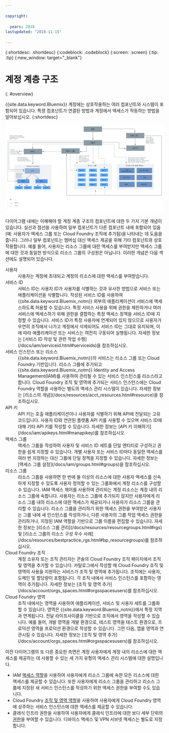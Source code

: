 ```yaml
---

copyright:

  years: 2018
lastupdated: "2018-11-15"

---
```


{:shortdesc: .shortdesc}
{:codeblock: .codeblock}
{:screen: .screen}
{:tip: .tip}
{:new_window: target="_blank"}


# 계정 계층 구조
{: #overview}

{{site.data.keyword.Bluemix}} 계정에는 상호작용하는 여러 컴포넌트와 시스템이 포함되어 있습니다. 특정 컴포넌트가 연결된 방법과 계정에서 액세스가 작동하는 방법을 알아보십시오.
{:shortdesc}

<a href="https://console.bluemix.net/docs/api/content/account/images/account_diagram.svg">
  <img src="images/account_diagram.svg" alt="계정 다이어그램">
</a>

다이어그램 내에는 이해해야 할 계정 계층 구조의 컴포넌트에 대한 두 가지 기본 개념이 있습니다. 실선과 점선을 사용하여 일부 컴포넌트가 다른 컴포넌트 내에 포함되어 있음(예: 사용자가 액세스 그룹 또는 Cloud Foundry 조직에 추가됨)을 나타내는 데 도움을 줍니다. 그러나 일부 컴포넌트는 멤버십 대신 액세스 제공을 위해 기타 컴포넌트와 상호작용합니다. 예를 들어, 사용자는 리소스 그룹에 대한 액세스를 부여받지만 액세스 그룹에 대한 것과 동일한 방식으로 리소스 그룹의 구성원은 아닙니다. 이러한 개념은 다음 섹션에도 설명되어 있습니다.

<dl>
<dt>사용자</dt>
<dd>사용자는 계정에 초대되고 계정의 리소스에 대한 액세스를 부여받습니다.</dd>
<dt>서비스 ID</dt>
<dd>서비스 ID는 사용자 ID가 사용자를 식별하는 것과 유사한 방법으로 서비스 또는 애플리케이션을 식별합니다. 작성된 서비스 ID를 사용하여 {{site.data.keyword.Bluemix_notm}} 외부의 애플리케이션이 서비스에 액세스하도록 허용할 수 있습니다. 특정 서비스 사용을 위해 권한을 제한하거나 여러 서비스에 액세스하기 위해 권한을 결합하는 특정 액세스 정책을 서비스 ID에 지정할 수 있습니다. 서비스 ID가 특정 사용자에 연계되어 있지 않으므로 사용자가 우연히 조직에서 나가고 계정에서 삭제되어도 서비스 ID는 그대로 유지되며, 이에 따라 애플리케이션 또는 서비스는 여전히 구동되어 실행됩니다. 자세한 정보는 [서비스 ID 작성 및 관련 작업 수행](/docs/iam/serviceid.html#serviceids)을 참조하십시오. </dd>
<dt>서비스 인스턴스 또는 리소스</dt>
<dd>{{site.data.keyword.Bluemix_notm}}의 서비스는 리소스 그룹 또는 Cloud Foundry 기반입니다. 리소스 그룹에 추가되고 {{site.data.keyword.Bluemix_notm}} Identity and Access Management(IAM)를 사용하여 관리될 수 있는 서비스 인스턴스를 리소스라고 합니다. Cloud Foundry 조직 및 영역에 추가되는 서비스 인스턴스에는 Cloud Foundry 역할을 사용하는 별도의 액세스 관리 시스템이 있습니다. 자세한 정보는 [리소스의 개념](/docs/resources/acct_resources.html#resource)을 참조하십시오.</dd>
<dt>API 키</dt>
<dd>API 키는 호출 애플리케이션이나 사용자를 식별하기 위해 API에 전달되는 고유 코드입니다. 사용자 ID와 연관된 플랫폼 API 키를 사용할 수 있으며 서비스 ID에 대해 기타 API 키를 작성할 수 있습니다. 자세한 정보는 [API 키 이해하기](/docs/iam/apikeys.html#manapikey)를 참조하십시오.</dd>
<dt>액세스 그룹</dt>
<dd>액세스 그룹을 작성하여 사용자 및 서비스 ID 세트를 단일 엔티티로 구성하고 권한을 쉽게 지정할 수 있습니다. 개별 사용자 또는 서비스 ID마다 동일한 액세스를 여러 번 지정하는 대신 그룹에 단일 정책을 지정할 수 있습니다. 자세한 정보는 [액세스 그룹 설정](/docs/iam/groups.html#groups)을 참조하십시오.</dd>
<dt>리소스 그룹</dt>
<dd>리소스 그룹을 사용하면 한 번에 둘 이상의 리소스에 대한 사용자 액세스를 신속하게 지정할 수 있도록 사용자 정의할 수 있는 그룹화에서 계정 리소스를 구성할 수 있습니다. IAM 액세스 제어를 사용하여 관리되는 계정 리소스는 계정 내의 리소스 그룹에 속합니다. 사용자는 리소스 그룹에 추가되지 않지만 사용자에게 리소스 그룹 내의 리소스에 대한 액세스가 제공되거나 사용자가 리소스 그룹을 관리할 수 있습니다. 리소스 그룹을 관리하기 위한 액세스 권한을 부여받은 사용자는 그룹 내에 새 인스턴스를 작성하거나, 다른 사용자의 그룹 작업 액세스 권한을 관리하거나, 지정된 IAM 역할을 기반으로 그룹 이름을 편집할 수 있습니다. 자세한 정보는 [리소스 그룹 관리](/docs/resources/resourcegroups.html#rgs) 및 [리소스 그룹의 리소스 구성 우수 사례](/docs/resources/bestpractice_rgs.html#bp_resourcegroups)를 참조하십시오.</dd>
<dt>Cloud Foundry 조직</dt>
<dd>계정 소유자 또는 조직 관리자는 콘솔의 Cloud Foundry 조직 페이지에서 조직 및 영역을 추가할 수 있습니다. 카탈로그에서 작성할 때 Cloud Foundry 조직 및 영역의 사용을 지원하는 서비스가 조직 및 영역에 추가됩니다. 조직에는 사용자, 도메인 및 할당량이 포함됩니다. 각 조직 내에서 서비스 인스턴스를 포함하는 영역이 추가됩니다. 자세한 정보는 [조직 및 영역 추가](/docs/account/orgs_spaces.html#orgsspacesusers)를 참조하십시오.</dd>
<dt>Cloud Foundry 영역</dt>
<dd>조직 내에서는 영역을 사용하여 애플리케이션, 서비스 및 사용자 세트를 그룹화할 수 있습니다. 영역은 {{site.data.keyword.Bluemix_notm}}에서 특정 지역과 연계됩니다. 전달 라이프사이클을 기반으로 조직에서 영역을 작성할 수 있습니다. 예를 들어, 개발 영역을 개발 환경으로, 테스트 영역을 테스트 환경으로, 프로덕션 영역을 프로덕션 환경으로 작성할 수 있습니다. 그런 다음, 앱을 영역과 연관시킬 수 있습니다. 자세한 정보는 [조직 및 영역 추가](/docs/account/orgs_spaces.html#orgsspacesusers)를 참조하십시오.</dd>
</dl>

이전 다이어그램의 또 다른 중요한 측면은 계정 사용자에게 계정 내의 리소스에 대한 액세스를 제공하는 데 사용할 수 있는 세 가지 유형의 액세스 관리 시스템에 대한 설명입니다.  

  * IAM [액세스 역할](/docs/iam/users_roles.html#iamusermanrol)을 사용하여 사용자에게 리소스 그룹에 속한 모든 리소스에 대한 액세스를 제공할 수 있습니다. 또한 사용자에게 리소스 그룹을 관리하고 리소스 그룹에 지정된 새 서비스 인스턴스를 작성하기 위한 액세스 권한을 부여할 수도 있습니다. 
  * Cloud Foundry [조직 및 영역 역할](/docs/iam/cfaccess.html#cfroles)을 사용하여 사용자에게 Cloud Foundry 영역에 상주하는 서비스 인스턴스에 대한 액세스를 제공할 수 있습니다. 
  * 클래식 인프라 권한을 사용하여 사용자에게 클래식 인프라에 대한 보다 세부 단위의 [권한](/docs/iam/infrastructureaccess.html#infrapermission)을 부여할 수 있습니다. 디바이스 액세스 및 VPN 서브넷 액세스는 별도로 지정합니다. 
